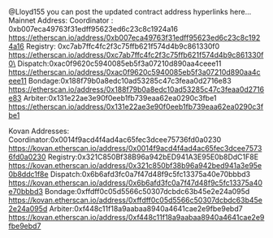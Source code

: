 @Lloyd155 you can post the updated contract address hyperlinks here...
Mainnet Address:
Coordinator : 0xb007eca49763f31edff95623ed6c23c8c1924a16 https://etherscan.io/address/0xb007eca49763f31edff95623ed6c23c8c1924a16
Registry: 0xc7ab7ffc4fc2f3c75ffb621f574d4b9c861330f0 https://etherscan.io/address/0xc7ab7ffc4fc2f3c75ffb621f574d4b9c861330f0\
Dispatch:0xac0f9620c5940085eb5f3a07210d890aa4ceee11 https://etherscan.io/address/0xac0f9620c5940085eb5f3a07210d890aa4ceee11
Bondage:0x188f79b0a8edc10ad53285c47c3feaa0d2716e83 https://etherscan.io/address/0x188f79b0a8edc10ad53285c47c3feaa0d2716e83
Arbiter:0x131e22ae3e90f0eeb1fb739eaa62ea0290c3fbe1
https://etherscan.io/address/0x131e22ae3e90f0eeb1fb739eaa62ea0290c3fbe1

Kovan Addresses:
Coordinator:0x0014f9acd4f4ad4ac65fec3dcee75736fd0a0230 https://kovan.etherscan.io/address/0x0014f9acd4f4ad4ac65fec3dcee75736fd0a0230
Registry:0x321C850Bf38B96a942bED941A3E95E0b8DdC1F8E
https://kovan.etherscan.io/address/0x321c850bf38b96a942bed941a3e95e0b8ddc1f8e
Dispatch:0x6b6afd3fc0a7f47d48f9c5fc13375a40e70bbbd3 https://kovan.etherscan.io/address/0x6b6afd3fc0a7f47d48f9c5fc13375a40e70bbbd3
Bondage:0xffdff0c05d5566c50307dcbdc63b45e2e24a095d
https://kovan.etherscan.io/address/0xffdff0c05d5566c50307dcbdc63b45e2e24a095d
Arbiter:0xf448c11f18a9aabaa8940a4641cae2e9fbe9ebd7 https://kovan.etherscan.io/address/0xf448c11f18a9aabaa8940a4641cae2e9fbe9ebd7
